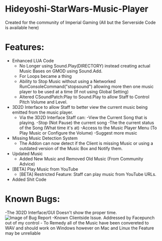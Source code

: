 # Hideyoshi-StarWars-Music-Player
Created for the community of Imperial Gaming (All but the Serverside Code is available here)

# Features:
- Enhanced LUA Code
    - No Longer using Sound.Play(DIRECTORY) instead creating actual Music Bases on GMOD using Sound.Add.
    - For Loops became a thing
    - Ability to Stop Music without using a Networked RunConsoleCommand("stopsound") allowing more then
      one music player to be used at a time (If not using Global Setting)
    - Altered CSoundPatch:Play to Sound.Play to allow Staff to Control Pitch Volume and Level.
- 3D2D Interface to allow Staff to better view the current music being emitted from the music player.
    - Via the 3D2D Interface Staff can:
        -View the Current Song that is playing.
        -Stop (Not Pause) the current song
        -The the current status of the Song (What time it's at)
        -Access to the Music Player Menu (To Play Music or Configure the Volume)
        -Suggest more music
- Missing Music Detection System
    - The Addon can now detect if the Client is missing Music or using a outdated version of the Music Box and Notify them.
- Updated Music
    - Added New Music and Removed Old Music (From Community Advice)
- [BETA] Play Music from YouTube
    - [BETA] Restricted Feature: Staff can play music from YouTube URLs.
- Added Shit Code

# Known Bugs:
-The 3D2D Interface/GUI Doesn't show the proper time.
![Image of Bug Report](https://i.imgur.com/pGd9176.jpg)
    -Known Clientside Issue. Addressed by Facepunch out of my control
        - To Remedy all of the Music have been convereted to WAV and should work on Windows however on Mac and Linux the Feature may be unreliable
